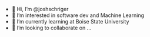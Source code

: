 - 👋 Hi, I’m @joshschriger
- 👀 I’m interested in software dev and Machine Learning
- 🌱 I’m currently learning at Boise State University
- 💞️ I’m looking to collaborate on ...

<!---
joshschriger/joshschriger is a ✨ special ✨ repository because its `README.md` (this file) appears on your GitHub profile.
You can click the Preview link to take a look at your changes.
--->
